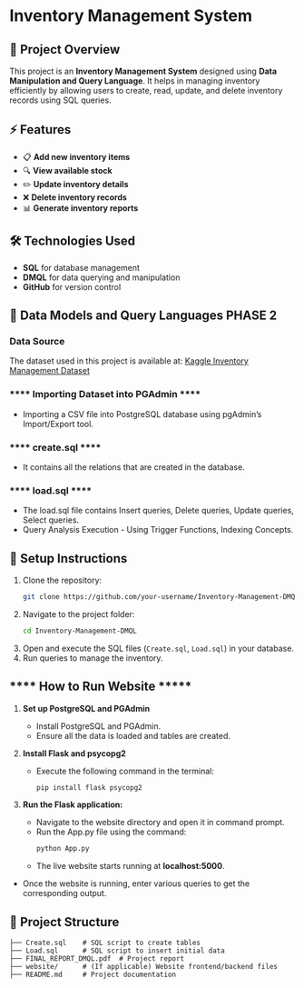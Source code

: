 # Inventory Management System 

## 📌 Project Overview
This project is an **Inventory Management System** designed using **Data Manipulation and Query Language**. It helps in managing inventory efficiently by allowing users to create, read, update, and delete inventory records using SQL queries.

## ⚡ Features
- 📋 **Add new inventory items**
- 🔍 **View available stock**
- ✏️ **Update inventory details**
- ❌ **Delete inventory records**
- 📊 **Generate inventory reports**

## 🛠️ Technologies Used
- **SQL** for database management
- **DMQL** for data querying and manipulation
- **GitHub** for version control

## 📂 Data Models and Query Languages PHASE 2

### Data Source
The dataset used in this project is available at: [Kaggle Inventory Management Dataset](https://www.kaggle.com/datasets/hetulparmar/inventory-management-dataset/data)

### **** Importing Dataset into PGAdmin ****
- Importing a CSV file into PostgreSQL database using pgAdmin’s Import/Export tool.

### **** create.sql ****
- It contains all the relations that are created in the database.

### **** load.sql ****
- The load.sql file contains Insert queries, Delete queries, Update queries, Select queries.
- Query Analysis Execution - Using Trigger Functions, Indexing Concepts.

## 🚀 Setup Instructions
1. Clone the repository:
   ```bash
   git clone https://github.com/your-username/Inventory-Management-DMQL.git
   ```
2. Navigate to the project folder:
   ```bash
   cd Inventory-Management-DMQL
   ```
3. Open and execute the SQL files (`Create.sql`, `Load.sql`) in your database.
4. Run queries to manage the inventory.

## **** How to Run Website *****

1. **Set up PostgreSQL and PGAdmin**
   - Install PostgreSQL and PGAdmin.
   - Ensure all the data is loaded and tables are created.

2. **Install Flask and psycopg2**
   - Execute the following command in the terminal:
     ```bash
     pip install flask psycopg2
     ```

3. **Run the Flask application:**
   - Navigate to the website directory and open it in command prompt.
   - Run the App.py file using the command:
     ```bash
     python App.py
     ```
   - The live website starts running at **localhost:5000**.

- Once the website is running, enter various queries to get the corresponding output.

## 📂 Project Structure
```
├── Create.sql    # SQL script to create tables
├── Load.sql      # SQL script to insert initial data
├── FINAL_REPORT_DMQL.pdf  # Project report
├── website/      # (If applicable) Website frontend/backend files
├── README.md     # Project documentation
```



